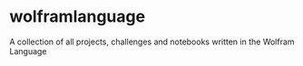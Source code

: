 # wolframlanguage
A collection of all projects, challenges and notebooks written in the Wolfram Language
